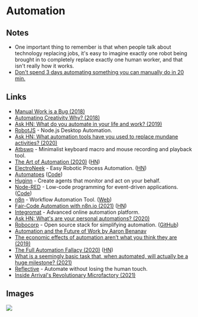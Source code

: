 # Automation

## Notes

- One important thing to remember is that when people talk about technology replacing jobs, it's easy to imagine exactly one robot being brought in to completely replace exactly one human worker, and that isn't really how it works.
- [Don't spend 3 days automating something you can manually do in 20 min.](https://www.reddit.com/r/bioinformatics/comments/n2fwz4/what_is_something_that_you_realized_that_entirely/)

## Links

- [Manual Work is a Bug (2018)](https://queue.acm.org/detail.cfm?id=3197520)
- [Automating Creativity Why? (2018)](https://www.youtube.com/watch?v=6trxEG2wHT8)
- [Ask HN: What do you automate in your life and work? (2019)](https://news.ycombinator.com/item?id=21373931)
- [RobotJS](https://github.com/octalmage/robotjs) - Node.js Desktop Automation.
- [Ask HN: What automation tools have you used to replace mundane activities? (2020)](https://news.ycombinator.com/item?id=22345150)
- [Atbswp](https://github.com/rmpr/atbswp) - Minimalist keyboard macro and mouse recording and playback tool.
- [The Art of Automation (2020)](https://blog.jessfraz.com/post/the-art-of-automation/) ([HN](https://news.ycombinator.com/item?id=24598281))
- [ElectroNeek](https://electroneek.com/) - Easy Robotic Process Automation. ([HN](https://news.ycombinator.com/item?id=23770214))
- [Automatoes](https://automatoes.com/) ([Code](https://github.com/johnlindquist/automatoes.com))
- [Huginn](https://github.com/huginn/huginn) - Create agents that monitor and act on your behalf.
- [Node-RED](https://nodered.org/) - Low-code programming for event-driven applications. ([Code](https://github.com/node-red/node-red))
- [n8n](https://github.com/n8n-io/n8n) - Workflow Automation Tool. ([Web](https://n8n.io/))
- [Fair-Code Automation with n8n.io (2021)](https://tech.davidfield.co.uk/opensourced-ifttt-with-n8n-io/) ([HN](https://news.ycombinator.com/item?id=25632892))
- [Integromat](https://www.integromat.com/en/) - Advanced online automation platform.
- [Ask HN: What's are your personal automations? (2020)](https://news.ycombinator.com/item?id=25381191)
- [Robocorp](https://robocorp.com/) - Open source stack for simplifying automation. ([GitHub](https://github.com/robocorp))
- [Automation and the Future of Work by Aaron Benanav](https://www.versobooks.com/books/3717-automation-and-the-future-of-work)
- [The economic effects of automation aren’t what you think they are (2019)](https://www.singlelunch.com/2019/10/21/the-economic-effects-of-automation-arent-what-you-think-they-are/)
- [The Full Automation Fallacy (2020)](https://futuresofwork.co.uk/2020/12/02/the-full-automation-fallacy/) ([HN](https://news.ycombinator.com/item?id=26053760))
- [What is a seemingly basic task that, when automated, will actually be a huge milestone? (2021)](https://www.reddit.com/r/Automate/comments/nugo1q/what_is_a_seemingly_basic_task_that_when/)
- [Reflective](https://reflective.co/) - Automate without losing the human touch.
- [Inside Arrival's Revolutionary Microfactory (2021)](https://www.youtube.com/watch?v=mZCrd704g20)

## Images

![](https://outline-prod.imgix.net/20170323-c86vRGKVPsbek3PZXpVw?auto=format&q=60&w=2000&s=7fa68cbcc86ded1ab56b65ad74700aa9)
